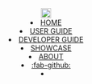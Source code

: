 <header class="header-fixed">
  <link rel="stylesheet" href="{{baseUrl}}/css/main.css">
  <navbar type="dark">
    <a slot="brand" href="{{baseUrl}}/index.html" title="Home" class="navbar-brand"><img src="{{baseUrl}}/images/logo-darkbackground.png" height="20"></a>
    <li><a href="{{baseUrl}}/index.html" class="nav-link">HOME</a></li>
    <div tags="environment--ug"><li><a href="{{baseUrl}}/userGuide/index.html" class="nav-link">USER GUIDE</a></li></div>
    <div tags="environment--dg"><li><a href="{{baseUrl}}/devGuide/index.html" class="nav-link">DEVELOPER GUIDE</a></li></div>
    <li><a href="{{baseUrl}}/showcase.html" class="nav-link">SHOWCASE</a></li>
    <li><a href="{{baseUrl}}/about.html" class="nav-link">ABOUT</a></li>
    <li>
      <a href="https://github.com/MarkBind/markbind" target="_blank" class="nav-link"><md>:fab-github:</md></a>
    </li>
    <li slot="right">
      <form class="navbar-form">
        <searchbar :data="searchData" placeholder="Search" :on-hit="searchCallback" menu-align-right></searchbar>
      </form>
    </li>
  </navbar>
</header>
